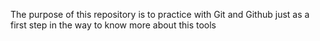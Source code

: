 The purpose of this repository is to practice with Git and Github just as a first step in the way to know more about this tools
